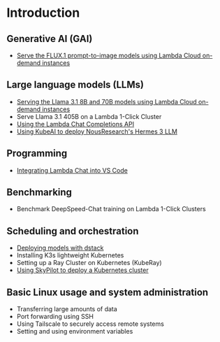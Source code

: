 # Introduction

## Generative AI (GAI)

- [Serve the FLUX.1 prompt-to-image models using Lambda Cloud on-demand
  instances](generative-ai/flux-prompt-to-image.md)

## Large language models (LLMs)

- [Serving the Llama 3.1 8B and 70B models using Lambda Cloud on-demand instances](large-language-models/serving-llama-3-1-docker.md)
- Serve Llama 3.1 405B on a Lambda 1-Click Cluster
- [Using the Lambda Chat Completions API](large-language-models/lambda-chat-api.md)
- [Using KubeAI to deploy NousResearch's Hermes 3 LLM](large-language-models/kubeai-hermes-3.md)

## Programming

- [Integrating Lambda Chat into VS Code](programming/vs-code-lambda-chat.md)

## Benchmarking

- Benchmark DeepSpeed-Chat training on Lambda 1-Click Clusters

## Scheduling and orchestration

- [Deploying models with dstack](scheduling-and-orchestration/dstack-vllm-llama-3-1.md)
- Installing K3s lightweight Kubernetes
- Setting up a Ray Cluster on Kubernetes (KubeRay)
- [Using SkyPilot to deploy a Kubernetes cluster](scheduling-and-orchestration/skypilot-deploy-kubernetes.md)

## Basic Linux usage and system administration

- Transferring large amounts of data
- Port forwarding using SSH
- Using Tailscale to securely access remote systems
- Setting and using environment variables
